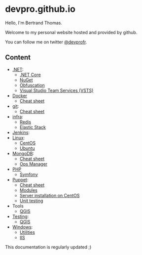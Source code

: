 # devpro.github.io

Hello, I'm Bertrand Thomas.

Welcome to my personal website hosted and provided by github.

You can follow me on twitter [@devprofr](https://twitter.com/devprofr/).

## Content

* [.NET](./dotnet/dotnet.md):
  * [.NET Core](./dotnet/dotnetcore/dotnetcore.md)
  * [NuGet](./dotnet/nuget.md)
  * [Obfuscation](./dotnet/obfuscation.md)
  * [Visual Studio Team Services (VSTS)](./dotnet/vsts.md)
* [Docker](./docker/docker.md)
  * [Cheat sheet](./docker/cheatsheet.md)
* [git](./git/git.md):
  * [Cheat sheet](./git/cheatsheet.md)
* [infra](./infra/infra.md):
  * [Redis](./infra/redis/redis.md)
  * [Elastic Stack](./infra/elastic-stack/elastic-stack.md)
* [Jenkins](./jenkins/jenkins.md):
* [Linux](./linux/linux.md):
  * [CentOS](./linux/centos.md)
  * [Ubuntu](./linux/ubuntu.md)
* [MongoDB](./mongodb/mongodb.md):
  * [Cheat sheet](./mongodb/cheatsheet.md)
  * [Ops Manager](./mongodb/opsmanager.md)
* [PHP](./php/php.md)
  * [Symfony](./php/symfony/symfony.md)
* [Puppet](./puppet/puppet.md):
  * [Cheat sheet](./puppet/cheatsheet.md)
  * [Modules](./puppet/modules.md)
  * [Server installation on CentOS](./puppet/server_installation_centos.md)
  * [Unit testing](./puppet/unit_testing.md)
* Tools
  * [QGIS](./tools/qgis/qgis.md)
* [Testing](./testing/testing.md):
  * [QGIS](./testing/selenium.md)
* [Windows](./windows/windows.md):
  * [Utilities](./windows/utilities.md)
  * [IIS](./windows/iis.md)

This documentation is regularly updated ;)

